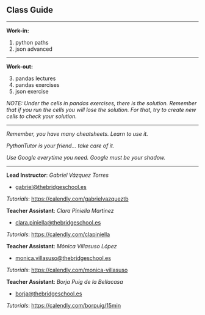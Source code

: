 ## **Class Guide**

---------

**Work-in:**

1. python paths
2. json advanced

---------

**Work-out:**

3. pandas lectures
4. pandas exercises
5. json exercise

*NOTE: Under the cells in pandas exercises, there is the solution. Remember that if you run the cells you will lose the solution. For that, try to create new cells to check your solution.*

---------

*Remember, you have many cheatsheets. Learn to use it.*

*PythonTutor is your friend... take care of it.*

*Use Google everytime you need. Google must be your shadow.*

---------

**Lead Instructor**: *Gabriel Vázquez Torres*

- gabriel@thebridgeschool.es

*Tutorials*: https://calendly.com/gabrielvazqueztb

**Teacher Assistant**: *Clara Piniella Martinez*

- clara.piniella@thebridgeschool.es

*Tutorials*: https://calendly.com/clapiniella

**Teacher Assistant**: *Mónica Villasuso López*

- monica.villasuso@thebridgeschool.es

*Tutorials*: https://calendly.com/monica-villasuso

**Teacher Assistant**: *Borja Puig de la Bellacasa*

- borja@thebridgeschool.es

*Tutorials*: https://calendly.com/borpuig/15min